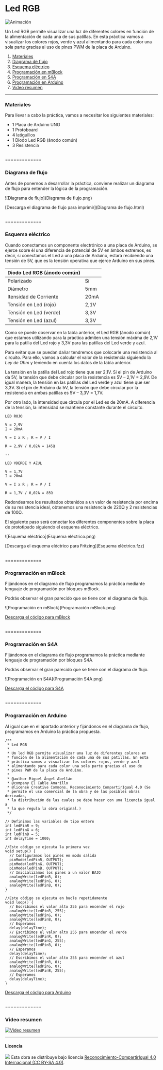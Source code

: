 # Led RGB

![Animación](Animación.gif)

Un Led RGB permite visualizar una luz de diferentes colores en función de la alimentación de cada una de sus patillas. En esta práctica vamos a visualizar los colores rojos, verde y azul alimentando para cada color una sola parte gracias al uso de pines PWM de la placa de Arduino.

1.	[Materiales](#materiales)
2.	[Diagrama de flujo](#diagrama-de-flujo)
3.	[Esquema eléctrico](#esquema-eléctrico)
4.	[Programación en mBlock](#programación-en-mblock)
5.	[Programación en S4A](#programación-en-s4a)
6.	[Programación en Arduino](#programación-en-arduino)
7.  [Video resumen](#video-resumen)



***



### Materiales

Para llevar a cabo la práctica, vamos a necesitar los siguientes materiales:
- 1 Placa de Arduino UNO
- 1 Protoboard
- 4 latiguillos
- 1 Diodo Led RGB (ánodo común)
- 3 Resistencia



<br />
=============
<br />



### Diagrama de flujo

Antes de ponernos a desarrollar la práctica, conviene realizar un diagrama de flujo para entender la lógica de la programación.

![Diagrama de flujo](Diagrama de flujo.png)

[Descarga el diagrama de flujo para imprimir](Diagrama de flujo.html)



<br />
=============
<br />



### Esquema eléctrico

Cuando conectamos un componente electrónico a una placa de Arduino, se ejerce sobre él una diferencia de potencial de 5V en ámbos extremos, es decir, si conectamos el Led a una placa de Arduino, estará recibiendo una tensión de 5V, que es la tensión operativa que ejerce Arduino en sus pines.

| Diodo Led RGB (ánodo común)      |        |
| -------------------------------- | ------ |
| Polarizado                       | Sí     |
| Diámetro                         | 5mm    |
| Itensidad de Corriente           | 20mA   |
| Tensión en Led (rojo)            | 2,1V   |
| Tensión en Led (verde)           | 3,3V   |
| Tensión en Led (azul)            | 3,3V   |

Como se puede observar en la tabla anterior, el Led RGB (ánodo común) que estamos utilizando para la práctica admiten una tensión máxima de 2,1V para la patilla del Led rojo y 3,3V para las patillas del Led verde y azul. 

Para evitar que se puedan dañar tendremos que colocarle una resistencia al circuito. Para ello, vamos a calcular el valor de la resistencia siguiendo la *Ley de Ohm* y teniendo en cuenta los datos de la tabla anterior.

La tensión en la patilla del Led rojo tiene que ser 2,1V. Si el pin de Arduino da 5V, la tensión que debe circular por la resistencia es 5V – 2,1V = 2,9V. De igual manera, la tensión en las patillas del Led verde y azul tiene que ser 3,3V. Si el pin de Arduino da 5V, la tensión que debe circular por la resistencia en ambas patillas es 5V – 3,3V = 1,7V. 

Por otro lado, la intensidad que circula por el Led es de 20mA. A diferencia de la tensión, la intensidad se mantiene constante durante el circuito.


```
LED ROJO

V = 2,9V
I = 20mA

V = I x R ; R = V / I

R = 2,9V / 0,02A = 145Ω 

--

LED VDERDE Y AZUL

V = 1,7V
I = 20mA

V = I x R ; R = V / I

R = 1,7V / 0,02A = 85Ω 

```

Redondeamos los resultados obtenidos a un valor de resistencia por encima de su resistencia ideal, obtenemos una resistencia de 220Ω y 2 resistencias de 100Ω.

El siguiente paso será conectar los diferentes componentes sobre la placa de prototipado siguiendo el esquema eléctrico.

![Esquema eléctrico](Esquema eléctrico.png)

[Descarga el esquema eléctrico para Fritzing](Esquema eléctrico.fzz)



<br />
=============
<br />



### Programación en mBlock

Fijándonos en el diagrama de flujo programamos la práctica mediante lenguaje de programación por bloques mBlock. 

Podrás observar el gran parecido que se tiene con el diagrama de flujo.

![Programación en mBlock](Programación mBlock.png)

[Descarga el código para mBlock](mBlock.sb2)



<br />
=============
<br />



### Programación en S4A

Fijándonos en el diagrama de flujo programamos la práctica mediante lenguaje de programación por bloques S4A. 

Podrás observar el gran parecido que se tiene con el diagrama de flujo.

![Programación en S4A](Programación S4A.png)

[Descarga el código para S4A](S4A.sb)



<br />
=============
<br />



### Programación en Arduino

Al igual que en el apartado anterior y fijándonos en el diagrama de flujo, programamos en Arduino la práctica propuesta.

```
/**
 * Led RGB
 * 
 * Un led RGB permite visualizar una luz de diferentes colores en 
 * función de la alimentación de cada una de sus patillas. En esta 
 * práctica vamos a visualizar los colores rojos, verde y azul 
 * alimentando para cada color una sola parte gracias al uso de 
 * pines PWM de la placa de Arduino.
 * 
 * @author Miguel Ángel Abellán
 * @company El Cable Amarillo
 * @license Creative Commons. Reconocimiento CompartirIgual 4.0 (Se 
 * permite el uso comercial de la obra y de las posibles obras derivadas, 
 * la distribución de las cuales se debe hacer con una licencia igual a 
 * la que regula la obra original.)
 */

// Definimos las variables de tipo entero
int ledPinR = 9;
int ledPinG = 6;
int ledPinB = 5;
int delayTime = 1000;

//Este código se ejecuta la primera vez
void setup() {
  // Configuramos los pines en modo salida
  pinMode(ledPinR, OUTPUT);
  pinMode(ledPinG, OUTPUT);
  pinMode(ledPinB, OUTPUT);
  // Inicializamos los pines a un valor BAJO
  analogWrite(ledPinR, 0);
  analogWrite(ledPinG, 0);
  analogWrite(ledPinB, 0);
}

//Este código se ejecuta en bucle repetidamente
void loop() {
  // Escribimos el valor alto 255 para encender el rojo
  analogWrite(ledPinR, 255);
  analogWrite(ledPinG, 0);
  analogWrite(ledPinB, 0);
  // Esperamos
  delay(delayTime);
  // Escribimos el valor alto 255 para encender el verde
  analogWrite(ledPinR, 0);
  analogWrite(ledPinG, 255);
  analogWrite(ledPinB, 0);
  // Esperamos
  delay(delayTime);
  // Escribimos el valor alto 255 para encender el azul
  analogWrite(ledPinR, 0);
  analogWrite(ledPinG, 0);
  analogWrite(ledPinB, 255);
  // Esperamos
  delay(delayTime);
}
```

[Descarga el código para Arduino](Arduino/Arduino.ino)



<br />
=============
<br />



### Video resumen

[![Video resumen](https://i.ytimg.com/vi_webp/jvofUWEbL1k/maxresdefault.webp)](https://youtu.be/jvofUWEbL1k)



***



#### Licencia

<img src="http://i.creativecommons.org/l/by-sa/4.0/88x31.png" /> Esta obra se distribuye bajo licencia [Reconocimiento-CompartirIgual 4.0 Internacional (CC BY-SA 4.0)](https://creativecommons.org/licenses/by-sa/4.0/deed.es_ES).
